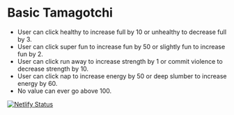 # Basic Tamagotchi 
- User can click healthy to increase full by 10 or unhealthy to decrease full by 3.
- User can click super fun to increase fun by 50 or slightly fun to increase fun by 2.
- User can click run away to increase strength by 1 or commit violence to decrease strength by 10.
- User can click nap to increase energy by 50 or deep slumber to increase energy by 60.
- No value can ever go above 100. 


[![Netlify Status](https://api.netlify.com/api/v1/badges/970435f2-9cfa-48db-89ce-34ea6f66eef8/deploy-status)](https://app.netlify.com/sites/flamboyant-goldberg-a6ce7f/deploys)